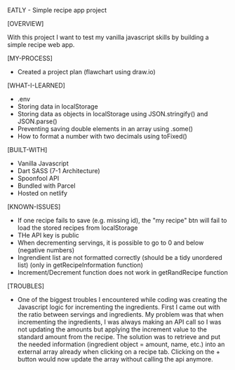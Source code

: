 EATLY - Simple recipe app project

[OVERVIEW]

With this project I want to test my vanilla javascript skills by building a simple recipe web app. 

[MY-PROCESS]

- Created a project plan (flawchart using draw.io)

[WHAT-I-LEARNED]

- .env
- Storing data in localStorage
- Storing data as objects in localStorage using JSON.stringify() and JSON.parse()
- Preventing saving double elements in an array using .some()
- How to format a number with two decimals using toFixed()

[BUILT-WITH]

- Vanilla Javascript
- Dart SASS (7-1 Architecture)
- Spoonfool API 
- Bundled with Parcel
- Hosted on netlify

[KNOWN-ISSUES]

- If one recipe fails to save (e.g. missing id), the "my recipe" btn will fail to load the stored recipes from localStorage
- THe API key is public
- When decrementing servings, it is possible to go to 0 and below (negative numbers)
- Ingrendient list are not formatted correctly (should be a tidy unordered list) (only in getRecipeInformation function)
- Increment/Decrement function does not work in getRandRecipe function

[TROUBLES]

- One of the biggest troubles I encountered while coding was creating the Javascript logic for incrementing the ingredients. First I came out with the ratio between servings and ingredients. My problem was that when incrementing the ingredients, I was always making an API call so I was not updating the amounts but applying the increment value to the standard amount from the recipe. The solution was to retrieve and put the needed information (ingredient object = amount, name, etc.) into an external array already when clicking on a recipe tab. Clicking on the + button would now update the array without calling the api anymore.